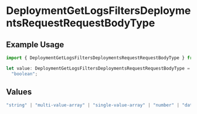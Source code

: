 # DeploymentGetLogsFiltersDeploymentsRequestRequestBodyType

## Example Usage

```typescript
import { DeploymentGetLogsFiltersDeploymentsRequestRequestBodyType } from "@orq-ai/node/models/operations";

let value: DeploymentGetLogsFiltersDeploymentsRequestRequestBodyType =
  "boolean";
```

## Values

```typescript
"string" | "multi-value-array" | "single-value-array" | "number" | "date" | "object" | "boolean" | "evaluator"
```